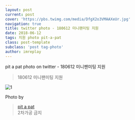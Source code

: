 ```yaml
---
layout: post
current: post
cover: 'https://pbs.twimg.com/media/DfgX2o3VMAAXeUr.jpg'
navigation: true
title: twitter photo - 180612 미니팬미팅 지원
date: 2018-06-12
tags: 지원 photo pit-a-pat
class: post-template
subclass: 'post tag-photo'
author: imreplay
---
```



pit a pat photo on twitter - 180612 미니팬미팅 지원  
> 180612 미니팬미팅 지원

![1](https://pbs.twimg.com/media/DfgX2o3VMAAXeUr.jpg)


Photo by
> [pit a pat](https://twitter.com/pitapat320)  
2차가공 금지
